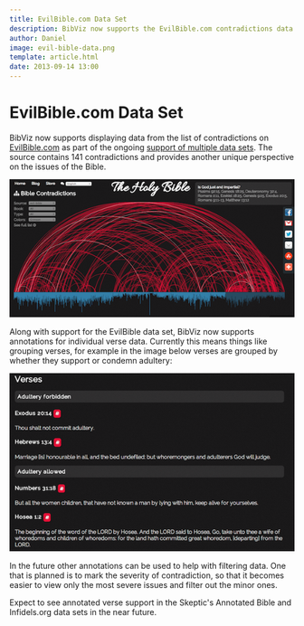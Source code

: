```yaml
---
title: EvilBible.com Data Set
description: BibViz now supports the EvilBible.com contradictions data set!
author: Daniel
image: evil-bible-data.png
template: article.html
date: 2013-09-14 13:00
---
```


EvilBible.com Data Set
======================
BibViz now supports displaying data from the list of contradictions on [EvilBible.com](http://www.evilbible.com/Biblical%20Contradictions.htm) as part of the ongoing [support of multiple data sets](/blog/multiple-source-data-sets/). The source contains 141 contradictions and provides another unique perspective on the issues of the Bible.

![Contradictions from EvilBible.com](evil-bible-data.png)

Along with support for the EvilBible data set, BibViz now supports annotations for individual verse data. Currently this means things like grouping verses, for example in the image below verses are grouped by whether they support or condemn adultery:

![Annotated contradiction verses](annotated-verses.png)

In the future other annotations can be used to help with filtering data. One that is planned is to mark the severity of contradiction, so that it becomes easier to view only the most severe issues and filter out the minor ones.

Expect to see annotated verse support in the Skeptic's Annotated Bible and Infidels.org data sets in the near future.

